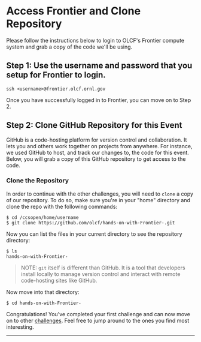 # Access Frontier and Clone Repository

Please follow the instructions below to login to OLCF's Frontier compute system and grab a copy of the code we'll be using.


## Step 1: Use the username and password that you setup for Frontier to login. 

```
ssh <username>@frontier.olcf.ornl.gov
```

Once you have successfully logged in to Frontier, you can move on to Step 2.

## Step 2: Clone GitHub Repository for this Event

GitHub is a code-hosting platform for version control and collaboration. It lets you and others work together on projects from anywhere. For instance, we used GitHub to host, and track our changes to, the code for this event. Below, you will grab a copy of this GitHub repository to get access to the code.

### Clone the Repository

In order to continue with the other challenges, you will need to `clone` a copy of our repository. To do so, make sure you're in your "home" directory and clone the repo with the following commands:

```
$ cd /ccsopen/home/username
$ git clone https://github.com/olcf/hands-on-with-Frontier-.git
```
Now you can list the files in your current directory to see the repository directory: 

```
$ ls
hands-on-with-Frontier-
```

> NOTE: `git` itself is different than GitHub. It is a tool that developers install locally to manage version control and interact with remote code-hosting sites like GitHub.

Now move into that directory:

```
$ cd hands-on-with-Frontier-
```

Congratulations! You've completed your first challenge and can now move on to other [challenges](../). Feel free to jump around to the ones you find most interesting.

<hr>
